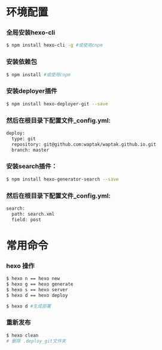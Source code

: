 # 环境配置

### 全局安装hexo-cli
``` bash
$ npm install hexo-cli -g #或使用cnpm
```

### 安装依赖包
``` bash
$ npm install #或使用cnpm
```
### 安装deployer插件
``` bash
$ npm install hexo-deployer-git --save
```
### 然后在根目录下配置文件_config.yml:
``` bash
deploy:
  type: git  
  repository: git@github.com:waptak/waptak.github.io.git 
  branch: master
```

### 安装search插件： 
``` bash
$ npm install hexo-generator-search --save
```
### 然后在根目录下配置文件_config.yml:
``` bash
search:
  path: search.xml
  field: post
```


# 常用命令

### hexo 操作
``` bash
$ hexo n == hexo new
$ hexo g == hexo generate
$ hexo s == hexo server
$ hexo d == hexo deploy

$ hexo d #生成部署
```

### 重新发布 
``` bash
$ hexo clean
# 删除 .deploy_git文件夹
```

